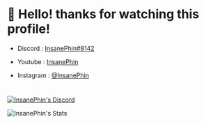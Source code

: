 # 👋 Hello! thanks for watching this profile!

- Discord : [InsanePhin#8142](https://discord.com/users/354184274347294720)

- Youtube : [InsanePhin](https://www.youtube.com/channel/UCOrwm_xOVgPJFF05poXcbsQ)

- Instagram : [@InsanePhin](https://www.instagram.com/insanephin/)

#
[![InsanePhin's Discord](https://discord.c99.nl/widget/theme-2/354184274347294720.png)](http://discord.com/users/354184274347294720)

![InsanePhin's Stats](https://github-readme-stats.vercel.app/api?username=InsanePhin&show_icons=true&theme=radical&include_all_commits=true&count_private=true)
